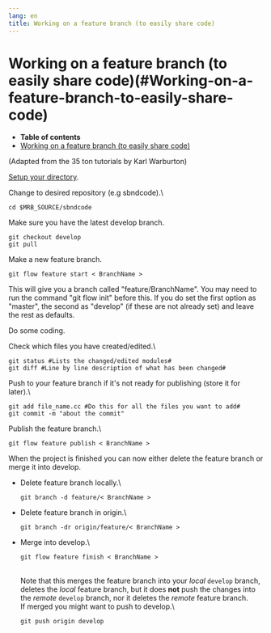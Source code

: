 ```yaml
---
lang: en
title: Working on a feature branch (to easily share code)
---
```




Working on a feature branch (to easily share code)(#Working-on-a-feature-branch-to-easily-share-code)
======================================================================================================================

-   **Table of contents**
-   [Working on a feature branch (to easily share
    code)](#Working-on-a-feature-branch-to-easily-share-code)

(Adapted from the 35 ton tutorials by Karl Warburton)

[Setup your
directory](How_to_setup_your_directory_and_launch_your_first_job.html).

Change to desired repository (e.g sbndcode).\

    cd $MRB_SOURCE/sbndcode 

Make sure you have the latest develop branch.

    git checkout develop
    git pull 

Make a new feature branch.

    git flow feature start < BranchName > 


This will give you a branch called \"feature/BranchName\". You may need to run the command "git flow init" before this. If you do set the first option as "master", the second as "develop" (if these are not already set) and leave the rest as defaults.

Do some coding.

Check which files you have created/edited.\

    git status #Lists the changed/edited modules#
    git diff #Line by line description of what has been changed# 

Push to your feature branch if it\'s not ready for publishing (store it
for later).\

    git add file_name.cc #Do this for all the files you want to add#
    git commit -m "about the commit" 

Publish the feature branch.\

    git flow feature publish < BranchName > 

When the project is finished you can now either delete the feature
branch or merge it into develop.

-   Delete feature branch locally.\

        git branch -d feature/< BranchName > 

-   Delete feature branch in origin.\

        git branch -dr origin/feature/< BranchName > 

-   Merge into develop.\

        git flow feature finish < BranchName > 

    \
    Note that this merges the feature branch into your *local* `develop`
    branch, deletes the *local* feature branch, but it does **not** push
    the changes into the *remote* `develop` branch, nor it deletes the
    *remote* feature branch.\
    If merged you might want to push to develop.\

        git push origin develop 
